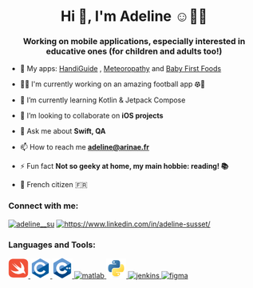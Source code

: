<h1 align="center">Hi 👋, I'm Adeline ☺️💫🦕</h1>
<h3 align="center">Working on mobile applications, especially interested in educative ones (for children and adults too!)</h3>

- 🔭 My apps: [HandiGuide](https://apps.apple.com/us/app/handiguide/id1626629887) , [Meteoropathy](https://apps.apple.com/fr/app/meteoropathy/id1665388486) and [Baby First Foods](https://apps.apple.com/fr/app/baby-first-foods/id6478329215)

  
- 👩‍💻 I'm currently working on an amazing football app ⚽︎🤫

- 🌱 I’m currently learning Kotlin & Jetpack Compose

- 👯 I’m looking to collaborate on **iOS projects**

- 💬 Ask me about **Swift, QA**

- 📫 How to reach me **adeline@arinae.fr**

- ⚡ Fun fact **Not so geeky at home, my main hobbie: reading! 📚**

- 🐸 French citizen 🇫🇷

<h3 align="left">Connect with me:</h3>
<p align="left">
<a href="https://twitter.com/adeline__su" target="blank"><img align="center" src="https://raw.githubusercontent.com/rahuldkjain/github-profile-readme-generator/master/src/images/icons/Social/twitter.svg" alt="adeline__su" height="30" width="40" /></a>
<a href="https://linkedin.com/in/adeline-susset/" target="blank"><img align="center" src="https://raw.githubusercontent.com/rahuldkjain/github-profile-readme-generator/master/src/images/icons/Social/linked-in-alt.svg" alt="https://www.linkedin.com/in/adeline-susset/" height="30" width="40" /></a>
</p>

<h3 align="left">Languages and Tools:</h3>
<p align="left"> <a href="https://developer.apple.com/swift/" target="_blank" rel="noreferrer"> <img src="https://raw.githubusercontent.com/devicons/devicon/master/icons/swift/swift-original.svg" alt="swift" width="40" height="40"/> </a> <a href="https://www.cprogramming.com/" target="_blank" rel="noreferrer"> <img src="https://raw.githubusercontent.com/devicons/devicon/master/icons/c/c-original.svg" alt="c" width="40" height="40"/> </a> <a href="https://www.w3schools.com/cpp/" target="_blank" rel="noreferrer"> <img src="https://raw.githubusercontent.com/devicons/devicon/master/icons/cplusplus/cplusplus-original.svg" alt="cplusplus" width="40" height="40"/> </a> <a href="https://www.mathworks.com/" target="_blank" rel="noreferrer"> <img src="https://upload.wikimedia.org/wikipedia/commons/2/21/Matlab_Logo.png" alt="matlab" width="40" height="40"/> </a> <a href="https://www.python.org" target="_blank" rel="noreferrer"> <img src="https://raw.githubusercontent.com/devicons/devicon/master/icons/python/python-original.svg" alt="python" width="40" height="40"/> </a> <a href="https://www.jenkins.io" target="_blank" rel="noreferrer"> <img src="https://www.vectorlogo.zone/logos/jenkins/jenkins-icon.svg" alt="jenkins" width="40" height="40"/> </a> <a href="https://www.figma.com/" target="_blank" rel="noreferrer"> <img src="https://www.vectorlogo.zone/logos/figma/figma-icon.svg" alt="figma" width="40" height="40"/> </a> </p>
